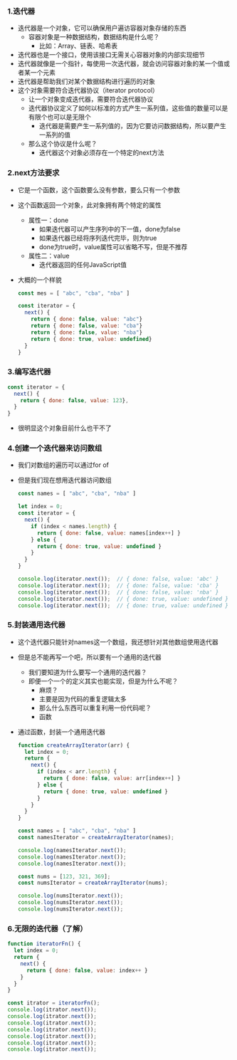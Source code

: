### 1.迭代器

- 迭代器是一个对象，它可以确保用户遍访容器对象存储的东西
  - 容器对象是一种数据结构，数据结构是什么呢？
    - 比如：Array、链表、哈希表
- 迭代器也是一个接口，使用该接口无需关心容器对象的内部实现细节
- 迭代器就像是一个指针，每使用一次迭代器，就会访问容器对象的某一个值或者某一个元素
- 迭代器是帮助我们对某个数据结构进行遍历的对象
- 这个对象需要符合迭代器协议（iterator protocol）
  - 让一个对象变成迭代器，需要符合迭代器协议
  - 迭代器协议定义了如何以标准的方式产生一系列值，这些值的数量可以是有限个也可以是无限个
    - 迭代器是需要产生一系列值的，因为它要访问数据结构，所以要产生一系列的值
  - 那么这个协议是什么呢？
    - 迭代器这个对象必须存在一个特定的next方法

### 2.next方法要求

- 它是一个函数，这个函数要么没有参数，要么只有一个参数

- 这个函数返回一个对象，此对象拥有两个特定的属性

  - 属性一：done
    - 如果迭代器可以产生序列中的下一值，done为false
    - 如果迭代器已经将序列迭代完毕，则为true
    - done为true时，value属性可以省略不写，但是不推荐
  - 属性二：value
    - 迭代器返回的任何JavaScript值

- 大概的一个样貌

  ```js
  const mes = [ "abc", "cba", "nba" ]
  
  const iterator = {
    next() {
      return { done: false, value: "abc"}
      return { done: false, value: "cba"}
      return { done: false, value: "nba"}
      return { done: true, value: undefined}
    }
  }
  ```

### 3.编写迭代器

```js
const iterator = {
  next() {
    return { done: false, value: 123},
  }
}
```

- 很明显这个对象目前什么也干不了

### 4.创建一个迭代器来访问数组

- 我们对数组的遍历可以通过for of

- 但是我们现在想用迭代器访问数组

  ```js
  const names = [ "abc", "cba", "nba" ]
  
  let index = 0;
  const iterator = {
    next() {
      if (index < names.length) {
        return { done: false, value: names[index++] }
      } else {
        return { done: true, value: undefined }
      }
    }
  }
  
  console.log(iterator.next());  // { done: false, value: 'abc' }
  console.log(iterator.next());  // { done: false, value: 'cba' }
  console.log(iterator.next());  // { done: false, value: 'nba' }
  console.log(iterator.next());  // { done: true, value: undefined }
  console.log(iterator.next());  // { done: true, value: undefined }
  ```

### 5.封装通用迭代器

- 这个迭代器只能针对names这一个数组，我还想针对其他数组使用迭代器

- 但是总不能再写一个吧，所以要有一个通用的迭代器

  - 我们要知道为什么要写一个通用的迭代器？
  - 即便一个一个的定义其实也能实现，但是为什么不呢？
    - 麻烦？
    - 主要是因为代码的重复逻辑太多
    - 那么什么东西可以重复利用一份代码呢？
    - 函数

- 通过函数，封装一个通用迭代器

  ```js
  function createArrayIterator(arr) {
    let index = 0;
    return {
      next() {
        if (index < arr.length) {
          return { done: false, value: arr[index++] }
        } else {
          return { done: true, value: undefined }
        }
      }
    }
  }
  
  const names = [ "abc", "cba", "nba" ]
  const namesIterator = createArrayIterator(names);
  
  console.log(namesIterator.next());
  console.log(namesIterator.next());
  console.log(namesIterator.next());
  
  const nums = [123, 321, 369];
  const numsIterator = createArrayIterator(nums);
  
  console.log(numsIterator.next());
  console.log(numsIterator.next());
  console.log(numsIterator.next());
  ```

### 6.无限的迭代器（了解）

```js
function iteratorFn() {
  let index = 0;
  return {
    next() {
      return { done: false, value: index++ }
    }
  }
}

const itrator = iteratorFn();
console.log(itrator.next());
console.log(itrator.next());
console.log(itrator.next());
console.log(itrator.next());
console.log(itrator.next());
console.log(itrator.next());
console.log(itrator.next());
```

